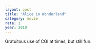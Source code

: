 ```yaml
---
layout: post
title: "Alice in Wonderland"
category: movie
rate: 1
year: 2010
---
```


Gratuitous use of CGI at times, but still fun.
